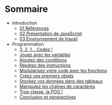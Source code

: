 Sommaire
========

-   Introduction
    -   [01 Références](01-References.md)
    -   [02 Présentation de JavaScript]()
    -   [03 Environnement de travail]()
-   Programmation
    -   [3, 2, 1... Codez !]()
    -   [Jouez avec les variables]()
    -   [Ajoutez des conditions]()
    -   [Répétez des instructions]()
    -   [Modularisez votre code avec les fonctions]()
    -   [Créez vos premiers objets]()
    -   [Stockez vos données dans des tableaux]()
    -   [Manipulez les chaînes de caractères]()
    -   [Trop classe, la POO !]()
    -   [Conclusion et perspectives]()
